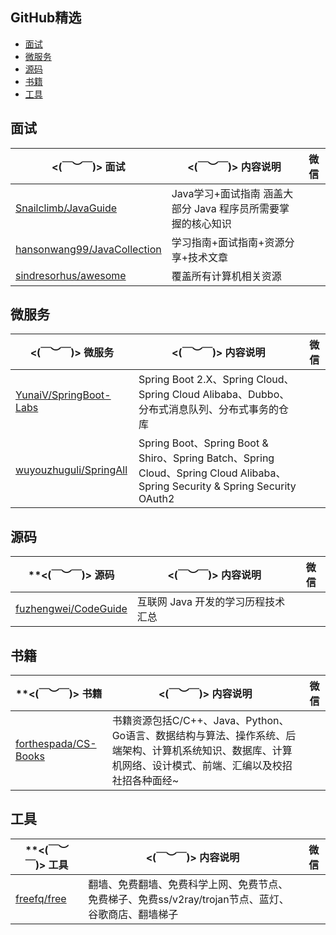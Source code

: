 ## GitHub精选

-  [面试](https://github.com/GenuineXiaofuzi/JavaSharing/blob/master/GitHub/GitHub.md#%E9%9D%A2%E8%AF%95)
- [微服务](https://github.com/GenuineXiaofuzi/JavaSharing/blob/master/GitHub/GitHub.md#%E5%BE%AE%E6%9C%8D%E5%8A%A1)
- [源码](https://github.com/GenuineXiaofuzi/JavaSharing/blob/master/GitHub/GitHub.md#%E6%BA%90%E7%A0%81)
- [书籍](https://github.com/GenuineXiaofuzi/JavaSharing/blob/master/GitHub/GitHub.md#%E4%B9%A6%E7%B1%8D)
- [工具](https://github.com/GenuineXiaofuzi/JavaSharing/blob/master/GitHub/GitHub.md#%E4%B9%A6%E7%B1%8D)



## 面试



| **<(￣︶￣)> 面试**                                          | **<(￣︶￣)> 内容说明**                                      | 微信 |
| ------------------------------------------------------------ | ------------------------------------------------------------ | ---- |
| [Snailclimb/JavaGuide](https://github.com/Snailclimb/JavaGuide) | Java学习+面试指南 涵盖大部分 Java 程序员所需要掌握的核心知识 |      |
| [hansonwang99/JavaCollection](https://github.com/hansonwang99/JavaCollection) | 学习指南+面试指南+资源分享+技术文章                          |      |
| [sindresorhus/awesome](https://github.com/sindresorhus/awesome) | 覆盖所有计算机相关资源                                       |      |

## 微服务



| **<(￣︶￣)> 微服务**                                        | **<(￣︶￣)> 内容说明**                                      | 微信 |
| ------------------------------------------------------------ | ------------------------------------------------------------ | ---- |
| [YunaiV/SpringBoot-Labs](https://github.com/YunaiV/SpringBoot-Labs) | Spring Boot 2.X、Spring Cloud、Spring Cloud Alibaba、Dubbo、分布式消息队列、分布式事务的仓库 |      |
| [wuyouzhuguli/SpringAll](https://github.com/wuyouzhuguli/SpringAll) | Spring Boot、Spring Boot & Shiro、Spring Batch、Spring Cloud、Spring Cloud Alibaba、Spring Security & Spring Security OAuth2 |      |

## 源码



| **<(￣︶￣)> 源码                                            | **<(￣︶￣)> 内容说明**            | 微信 |
| ------------------------------------------------------------ | ---------------------------------- | ---- |
| [fuzhengwei/CodeGuide](https://github.com/fuzhengwei/CodeGuide) | 互联网 Java 开发的学习历程技术汇总 |      |

## 书籍



| **<(￣︶￣)> 书籍                                            | **<(￣︶￣)> 内容说明**                                      | 微信 |
| ------------------------------------------------------------ | ------------------------------------------------------------ | ---- |
| [forthespada/CS-Books](https://github.com/forthespada/CS-Books) | 书籍资源包括C/C++、Java、Python、Go语言、数据结构与算法、操作系统、后端架构、计算机系统知识、数据库、计算机网络、设计模式、前端、汇编以及校招社招各种面经~ |      |


## 工具

| **<(￣︶￣)> 工具                                            | **<(￣︶￣)> 内容说明**                                      | 微信 |
| ------------------------------------------------------------ | ------------------------------------------------------------ | ---- |
| [freefq/free](https://github.com/freefq/free) | 翻墙、免费翻墙、免费科学上网、免费节点、免费梯子、免费ss/v2ray/trojan节点、蓝灯、谷歌商店、翻墙梯子 |      |



